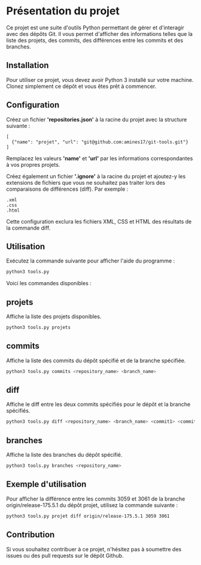 # Présentation du projet

Ce projet est une suite d'outils Python permettant de gérer et d'interagir avec des dépôts Git. Il vous permet d'afficher des informations telles que la liste des projets, des commits, des différences entre les commits et des branches.

## Installation

Pour utiliser ce projet, vous devez avoir Python 3 installé sur votre machine. Clonez simplement ce dépôt et vous êtes prêt à commencer.

## Configuration

Créez un fichier **'repositories.json'** à la racine du projet avec la structure suivante :

```
[
  {"name": "projet", "url": "git@github.com:amines17/git-tools.git"}
]
```
Remplacez les valeurs **'name'** et **'url'** par les informations correspondantes à vos propres projets.

Créez également un fichier **'.ignore'** à la racine du projet et ajoutez-y les extensions de fichiers que vous ne souhaitez pas traiter lors des comparaisons de différences (diff). Par exemple :

```
.xml
.css
.html
```
Cette configuration exclura les fichiers XML, CSS et HTML des résultats de la commande diff.

## Utilisation

Exécutez la commande suivante pour afficher l'aide du programme :

```bash
python3 tools.py
```

Voici les commandes disponibles :

## projets

Affiche la liste des projets disponibles.

```bash
python3 tools.py projets
```

## commits

Affiche la liste des commits du dépôt spécifié et de la branche spécifiée.

```bash
python3 tools.py commits <repository_name> <branch_name>
```

## diff

Affiche le diff entre les deux commits spécifiés pour le dépôt et la branche spécifiés.

```bash
python3 tools.py diff <repository_name> <branch_name> <commit1> <commit2>
```

## branches

Affiche la liste des branches du dépôt spécifié.

```bash
python3 tools.py branches <repository_name>
```

## Exemple d'utilisation

Pour afficher la différence entre les commits 3059 et 3061 de la branche origin/release-175.5.1 du dépôt projet, utilisez la commande suivante :

```bash
python3 tools.py projet diff origin/release-175.5.1 3059 3061
```

## Contribution

Si vous souhaitez contribuer à ce projet, n'hésitez pas à soumettre des issues ou des pull requests sur le dépôt Github.
